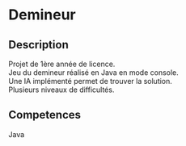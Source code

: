 # Demineur

## Description
Projet de 1ère année de licence. <br />
Jeu du demineur réalisé en Java en mode console. <br />
Une IA implémenté permet de trouver la solution. <br />
Plusieurs niveaux de difficultés. 

## Competences
Java
